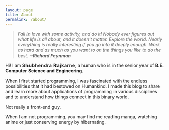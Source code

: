 ```yaml
---
layout: page
title: About
permalink: /about/
---
```


> _Fall in love with some activity, and do it! Nobody ever figures out what life is all about, and it doesn't matter. Explore the world. Nearly everything is really interesting if you go into it deeply enough. Work as hard and as much as you want to on the things you like to do the best. **~Richard Feynman**_

Hi! I am <strong style="letter-spacing: 1px">Shubhendra Rajkarne</strong>, a human who is in the senior year of **B.E. Computer Science and Engineering**.

When I first started programming, I was fascinated with the endless possibilities that it had bestowed on Humankind. I made this blog to share and learn more about applications of programming in various disciplines and to understand how things connect in this binary world.

Not really a front-end guy.

When I am not programming, you may find me reading manga, watching anime or just conserving energy by hibernating. 